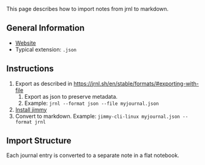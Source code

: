 This page describes how to import notes from jrnl to markdown.

## General Information

- [Website](https://jrnl.sh/)
- Typical extension: `.json`

## Instructions

1. Export as described in <https://jrnl.sh/en/stable/formats/#exporting-with-file>
    1. Export as json to preserve metadata.
    2. Example: `jrnl --format json --file myjournal.json`
2. [Install jimmy](../index.md#installation)
3. Convert to markdown. Example: `jimmy-cli-linux myjournal.json --format jrnl`

## Import Structure

Each journal entry is converted to a separate note in a flat notebook.
